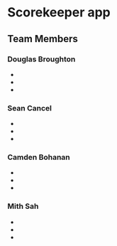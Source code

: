 # Scorekeeper app


## Team Members
### Douglas Broughton
- 
- 
- 
### Sean Cancel
- 
- 
- 

### Camden Bohanan
- 
-
- 

### Mith Sah
- 
- 
- 
